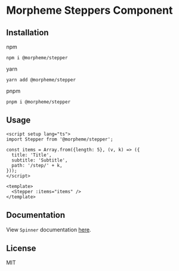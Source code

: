 # Morpheme Steppers Component

## Installation

npm

```
npm i @morpheme/stepper
```

yarn

```
yarn add @morpheme/stepper
```

pnpm

```
pnpm i @morpheme/stepper
```

## Usage

```vue
<script setup lang="ts">
import Stepper from '@morpheme/stepper';

const items = Array.from({length: 5}, (v, k) => ({
  title: 'Title',
  subtitle: 'Subtitle',
  path: '/step/' + k,
}));
</script>

<template>
  <Stepper :items="items" />
</template>
```

## Documentation

View `Spinner` documentation [here](https://gitsindonesia.github.io/ui-component/components/stepper.html).

## License

MIT
